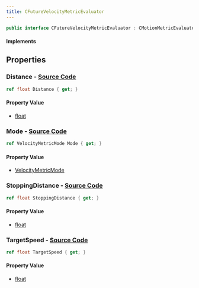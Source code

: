 ```yaml
---
title: CFutureVelocityMetricEvaluator
---
```


```csharp
public interface CFutureVelocityMetricEvaluator : CMotionMetricEvaluator, ISchemaClass<CMotionMetricEvaluator>, ISchemaClass<CFutureVelocityMetricEvaluator>, ISchemaField, ISchemaClass, INativeHandle
```

#### Implements

## Properties

### **Distance** - [Source Code](https://github.com/swiftly-solution/swiftlys2/blob/main/managed/src/SwiftlyS2.Generated/Schemas/Interfaces/CFutureVelocityMetricEvaluator.cs#L16)

```csharp
ref float Distance { get; }
```

#### Property Value

- [float](https://learn.microsoft.com/dotnet/api/system.single)

### **Mode** - [Source Code](https://github.com/swiftly-solution/swiftlys2/blob/main/managed/src/SwiftlyS2.Generated/Schemas/Interfaces/CFutureVelocityMetricEvaluator.cs#L22)

```csharp
ref VelocityMetricMode Mode { get; }
```

#### Property Value

- [VelocityMetricMode](/docs/api/shared/schemadefinitions/velocitymetricmode)

### **StoppingDistance** - [Source Code](https://github.com/swiftly-solution/swiftlys2/blob/main/managed/src/SwiftlyS2.Generated/Schemas/Interfaces/CFutureVelocityMetricEvaluator.cs#L18)

```csharp
ref float StoppingDistance { get; }
```

#### Property Value

- [float](https://learn.microsoft.com/dotnet/api/system.single)

### **TargetSpeed** - [Source Code](https://github.com/swiftly-solution/swiftlys2/blob/main/managed/src/SwiftlyS2.Generated/Schemas/Interfaces/CFutureVelocityMetricEvaluator.cs#L20)

```csharp
ref float TargetSpeed { get; }
```

#### Property Value

- [float](https://learn.microsoft.com/dotnet/api/system.single)

